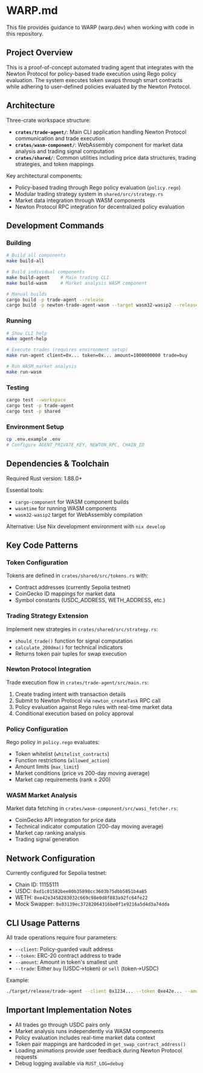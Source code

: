 # WARP.md

This file provides guidance to WARP (warp.dev) when working with code in this repository.

## Project Overview

This is a proof-of-concept automated trading agent that integrates with the Newton Protocol for policy-based trade execution using Rego policy evaluation. The system executes token swaps through smart contracts while adhering to user-defined policies evaluated by the Newton Protocol.

## Architecture

Three-crate workspace structure:

- **`crates/trade-agent/`**: Main CLI application handling Newton Protocol communication and trade execution
- **`crates/wasm-component/`**: WebAssembly component for market data analysis and trading signal computation
- **`crates/shared/`**: Common utilities including price data structures, trading strategies, and token mappings

Key architectural components:

- Policy-based trading through Rego policy evaluation (`policy.rego`)
- Modular trading strategy system in `shared/src/strategy.rs`
- Market data integration through WASM components
- Newton Protocol RPC integration for decentralized policy evaluation

## Development Commands

### Building

```bash
# Build all components
make build-all

# Build individual components
make build-agent    # Main trading CLI
make build-wasm     # Market analysis WASM component

# Manual builds
cargo build -p trade-agent --release
cargo build -p newton-trade-agent-wasm --target wasm32-wasip2 --release
```

### Running

```bash
# Show CLI help
make agent-help

# Execute trades (requires environment setup)
make run-agent client=0x... token=0x... amount=1000000000 trade=buy

# Run WASM market analysis
make run-wasm
```

### Testing

```bash
cargo test --workspace
cargo test -p trade-agent
cargo test -p shared
```

### Environment Setup

```bash
cp .env.example .env
# Configure AGENT_PRIVATE_KEY, NEWTON_RPC, CHAIN_ID
```

## Dependencies & Toolchain

Required Rust version: 1.88.0+

Essential tools:

- `cargo-component` for WASM component builds
- `wasmtime` for running WASM components
- `wasm32-wasip2` target for WebAssembly compilation

Alternative: Use Nix development environment with `nix develop`

## Key Code Patterns

### Token Configuration

Tokens are defined in `crates/shared/src/tokens.rs` with:

- Contract addresses (currently Sepolia testnet)
- CoinGecko ID mappings for market data
- Symbol constants (USDC_ADDRESS, WETH_ADDRESS, etc.)

### Trading Strategy Extension

Implement new strategies in `crates/shared/src/strategy.rs`:

- `should_trade()` function for signal computation
- `calculate_200dma()` for technical indicators
- Returns token pair tuples for swap execution

### Newton Protocol Integration

Trade execution flow in `crates/trade-agent/src/main.rs`:

1. Create trading intent with transaction details
2. Submit to Newton Protocol via `newton_createTask` RPC call
3. Policy evaluation against Rego rules with real-time market data
4. Conditional execution based on policy approval

### Policy Configuration

Rego policy in `policy.rego` evaluates:

- Token whitelist (`whitelist_contracts`)
- Function restrictions (`allowed_action`)
- Amount limits (`max_limit`)
- Market conditions (price vs 200-day moving average)
- Market cap requirements (rank ≤ 200)

### WASM Market Analysis

Market data fetching in `crates/wasm-component/src/wasi_fetcher.rs`:

- CoinGecko API integration for price data
- Technical indicator computation (200-day moving average)
- Market cap ranking analysis
- Trading signal generation

## Network Configuration

Currently configured for Sepolia testnet:

- Chain ID: 11155111
- USDC: `0xd1c01582bee80b35898cc3603b75dbb5851b4a85`
- WETH: `0xe42e3458283032c669c98e0d8f883a92fc64fe22`
- Mock Swapper: `0x03139ec37282064316be0f1e9216a5d4d3a74dda`

## CLI Usage Patterns

All trade operations require four parameters:

- `--client`: Policy-guarded vault address
- `--token`: ERC-20 contract address to trade
- `--amount`: Amount in token's smallest unit
- `--trade`: Either `buy` (USDC→token) or `sell` (token→USDC)

Example:

```bash
./target/release/trade-agent --client 0x1234... --token 0xe42e... --amount 1000000000 --trade buy
```

## Important Implementation Notes

- All trades go through USDC pairs only
- Market analysis runs independently via WASM components
- Policy evaluation includes real-time market data context
- Token pair mappings are hardcoded in `get_swap_contract_address()`
- Loading animations provide user feedback during Newton Protocol requests
- Debug logging available via `RUST_LOG=debug`
